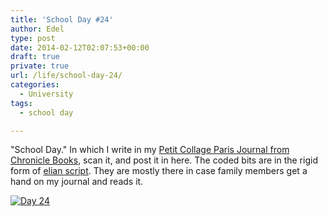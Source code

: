 ```yaml
---
title: 'School Day #24'
author: Edel
type: post
date: 2014-02-12T02:07:53+00:00
draft: true
private: true
url: /life/school-day-24/
categories:
  - University
tags:
  - school day

---
```

"School Day." In which I write in my [Petit Collage Paris Journal from Chronicle Books][1], scan it, and post it in here. The coded bits are in the rigid form of [elian script][2]. They are mostly there in case family members get a hand on my journal and reads it.

[<img src="http://scattered.me/wp-content/uploads/2014/02/Day-24.png" alt="Day 24" class="img-responsive" />][3]




 [1]: http://www.chroniclebooks.com/titles/petit-collage-paris-journal.html
 [2]: http://www.ccelian.com/concepca.html
 [3]: http://scattered.me/wp-content/uploads/2014/02/Day-24.png